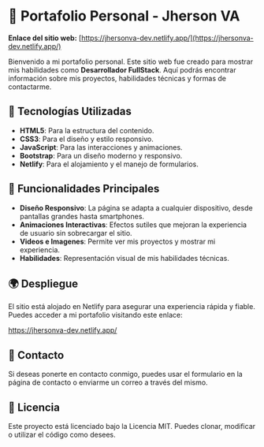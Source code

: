 # 💼 Portafolio Personal - Jherson VA

**Enlace del sitio web:** [https://jhersonva-dev.netlify.app/](https://jhersonva-dev.netlify.app/)

Bienvenido a mi portafolio personal. Este sitio web fue creado para mostrar mis habilidades como **Desarrollador FullStack**. Aquí podrás encontrar información sobre mis proyectos, habilidades técnicas y formas de contactarme.

## 🚀 Tecnologías Utilizadas
- **HTML5**: Para la estructura del contenido.
- **CSS3**: Para el diseño y estilo responsivo.
- **JavaScript**: Para las interacciones y animaciones.
- **Bootstrap**: Para un diseño moderno y responsivo.
- **Netlify**: Para el alojamiento y el manejo de formularios.

## 🔑 Funcionalidades Principales
- **Diseño Responsivo**: La página se adapta a cualquier dispositivo, desde pantallas grandes hasta smartphones.
- **Animaciones Interactivas**: Efectos sutiles que mejoran la experiencia de usuario sin sobrecargar el sitio.
- **Videos e Imagenes**: Permite ver mis proyectos y mostrar mi experiencia.
- **Habilidades**: Representación visual de mis habilidades técnicas.

## 🌍 Despliegue
El sitio está alojado en Netlify para asegurar una experiencia rápida y fiable. Puedes acceder a mi portafolio visitando este enlace:

https://jhersonva-dev.netlify.app/

## 📧 Contacto
Si deseas ponerte en contacto conmigo, puedes usar el formulario en la página de contacto o enviarme un correo a través del mismo.

## 📜 Licencia
Este proyecto está licenciado bajo la Licencia MIT. Puedes clonar, modificar o utilizar el código como desees.
